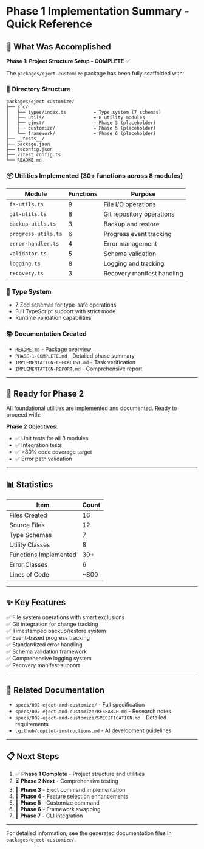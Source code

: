# Phase 1 Implementation Summary - Quick Reference

## 🎯 What Was Accomplished

**Phase 1: Project Structure Setup - COMPLETE** ✅

The `packages/eject-customize` package has been fully scaffolded with:

### 📁 Directory Structure
```
packages/eject-customize/
├── src/
│   ├── types/index.ts          ← Type system (7 schemas)
│   ├── utils/                  ← 8 utility modules
│   ├── eject/                  ← Phase 3 (placeholder)
│   ├── customize/              ← Phase 5 (placeholder)
│   └── framework/              ← Phase 6 (placeholder)
├── __tests__/
├── package.json
├── tsconfig.json
├── vitest.config.ts
└── README.md
```

### 📦 Utilities Implemented (30+ functions across 8 modules)

| Module | Functions | Purpose |
|--------|-----------|---------|
| `fs-utils.ts` | 9 | File I/O operations |
| `git-utils.ts` | 8 | Git repository operations |
| `backup-utils.ts` | 3 | Backup and restore |
| `progress-utils.ts` | 6 | Progress event tracking |
| `error-handler.ts` | 4 | Error management |
| `validator.ts` | 5 | Schema validation |
| `logging.ts` | 8 | Logging and tracking |
| `recovery.ts` | 3 | Recovery manifest handling |

### 🎨 Type System
- 7 Zod schemas for type-safe operations
- Full TypeScript support with strict mode
- Runtime validation capabilities

### 📚 Documentation Created
- `README.md` - Package overview
- `PHASE-1-COMPLETE.md` - Detailed phase summary
- `IMPLEMENTATION-CHECKLIST.md` - Task verification
- `IMPLEMENTATION-REPORT.md` - Comprehensive report

---

## 🚀 Ready for Phase 2

All foundational utilities are implemented and documented. Ready to proceed with:

**Phase 2 Objectives**:
- ✅ Unit tests for all 8 modules
- ✅ Integration tests
- ✅ >80% code coverage target
- ✅ Error path validation

---

## 📊 Statistics

| Item | Count |
|------|-------|
| Files Created | 16 |
| Source Files | 12 |
| Type Schemas | 7 |
| Utility Classes | 8 |
| Functions Implemented | 30+ |
| Error Classes | 6 |
| Lines of Code | ~800 |

---

## ✨ Key Features

✅ File system operations with smart exclusions  
✅ Git integration for change tracking  
✅ Timestamped backup/restore system  
✅ Event-based progress tracking  
✅ Standardized error handling  
✅ Schema validation framework  
✅ Comprehensive logging system  
✅ Recovery manifest support  

---

## 🔗 Related Documentation

- `specs/002-eject-and-customize/` - Full specification
- `specs/002-eject-and-customize/RESEARCH.md` - Research notes
- `specs/002-eject-and-customize/SPECIFICATION.md` - Detailed requirements
- `.github/copilot-instructions.md` - AI development guidelines

---

## 📋 Next Steps

1. ✅ **Phase 1 Complete** - Project structure and utilities
2. ⏳ **Phase 2 Next** - Comprehensive testing
3. 📅 **Phase 3** - Eject command implementation
4. 📅 **Phase 4** - Feature selection enhancements
5. 📅 **Phase 5** - Customize command
6. 📅 **Phase 6** - Framework swapping
7. 📅 **Phase 7** - CLI integration

---

For detailed information, see the generated documentation files in `packages/eject-customize/`.
